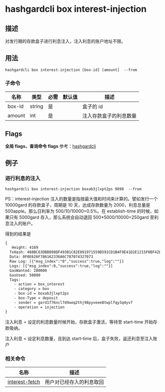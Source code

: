# hashgardcli box interest-injection

## 描述
对发行期的存款盒子进行利息注入，注入利息的账户地址不限。



## 用法
```shell
hashgardcli box interest-injection [box-id] [amount]  --from
```



### 子命令

| 名称   | 类型   | 必需 | 默认值 | 描述                   |
| ------ | ------ | -------- | ------ | ---------------------- |
| box-id | string | 是       |        | 盒子的 id           |
| amount | int    | 是       |        | 注入存款盒子的利息数量 |



## Flags

 **全局 flags、查询命令 flags** 参考：[hashgardcli](../README.md)

## 例子
### 进行利息的注入

```shell
hashgardcli box interest-injection boxab3jlxpt2ps 9898  --from
```

PS：interest-injection 注入的数量是指按最大值和时间来计算的。譬如发行一个 10000gard 的存款盒子，周期是 10 天，达成存款数量为 2000，利息总量是 500apple。那么日利率为 500/10/10000=0.5%。在 establish-time 的时候，如果只有 5000gard 存入，那么系统会自动退回 500*5000/10000=250gard 至利息注入的账户。



得到的结果是

```txt
{
   Height: 4169
  TxHash: 488BC63DBB898DF493B1C82E891971559B591CD1B4F9E41D2E1215F0BF42E024
  Data: 0F0E626F786162336A6C787074327073
  Raw Log: [{"msg_index":"0","success":true,"log":""}]
  Logs: [{"msg_index":0,"success":true,"log":""}]
  GasWanted: 200000
  GasUsed: 50800
  Tags:
    - action = box_interest
    - category = box
    - box-id = boxab3jlxpt2ps
    - box-Type = deposit
    - sender = gard1f76ncl7d9aeq2thj98pyveee8twplfqy3q4yv7
    - operation = injection
}
```

注入利息 = 设定的利息数量时候开始，存款盒子激活，等待至 start-time 开始存款吸纳。

注入利息 < 设定利息数量，且到达 start-time 后，盒子失败，返还利息至注入账户

### 相关命令

| 名称                                | 描述                     |
| ----------------------------------- | ------------------------ |
| [interest-fetch](interest-fetch.md) | 用户对已经存入的利息取回 |

